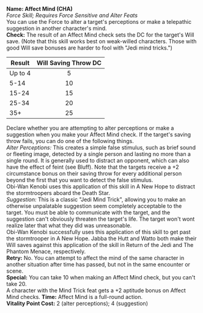 **Name: Affect Mind (CHA)**  
_Force Skill; Requires Force Sensitive and Alter Feats_    
You can use the Force to alter a target's perceptions or make a telepathic suggestion in another character's mind.  
**Check:** The result of an Affect Mind check sets the DC for the target's Will save. (Note that this skill works best on weak-willed characters. Those with good Will save bonuses are harder to fool with "Jedi mind tricks.")  

| Result  	| Will Saving Throw DC 	|
|---------	|:--------------------:	|
| Up to 4 	|           5          	|
| 5-14    	|          10          	|
| 15-24   	|          15          	|
| 25-34   	|          20          	|
| 35+     	|          25          	|  

Declare whether you are attempting to alter perceptions or make a suggestion when you make your Affect Mind check. If the target's saving throw fails, you can do one of the following things.  
_Alter Perceptions:_ This creates a simple false stimulus, such as brief sound or fleeting image, detected by a single person and lasting no more than a single round. It is generally used to distract an opponent, which can also have the effect of feint (see Bluff). Note that the targets receive a +2 circumstance bonus on their saving throw for every additional person beyond the first that you want to detect the false stimulus.  
Obi-Wan Kenobi uses this application of this skill in A New Hope to distract the stormtroopers aboard the Death Star.  
_Suggestion:_ This is a classic "Jedi Mind Trick", allowing you to make an otherwise unpalatable suggestion seem completely acceptable to the target. You must be able to communicate with the target, and the suggestion can't obviously threaten the target's life. The target won't wont realize later that what they did was unreasonable.  
Obi-Wan Kenobi successfully uses this application of this skill to get past the stormtrooper in A New Hope. Jabba the Hutt and Watto both make their Will saves against this application of the skill in Return of the Jedi and The Phantom Menace, respectively.  
**Retry:** No. You can attempt to affect the mind of the same character in another situation after time has passed, but not in the same encounter or scene.   
**Special:** You can take 10 when making an Affect Mind check, but you can't take 20.  
A character with the Mind Trick feat gets a +2 aptitude bonus on Affect Mind checks.
**Time:** Affect Mind is a full-round action.  
**Vitality Point Cost:** 2 (alter perceptions); 4 (suggestion)  
